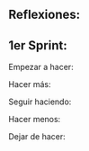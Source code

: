 ## Reflexiones:

## 1er Sprint:

  Empezar a hacer:
  
  Hacer más:
  
  Seguir haciendo:
  
  Hacer menos:
  
  Dejar de hacer:
    
    
